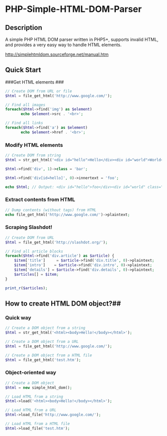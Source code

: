 # PHP-Simple-HTML-DOM-Parser

## Description ##
A simple PHP HTML DOM parser written in PHP5+, supports invalid HTML, and provides a very easy way to handle HTML elements.


http://simplehtmldom.sourceforge.net/manual.htm


## Quick Start ##
###Get HTML elements ###
```PHP
// Create DOM from URL or file
$html = file_get_html('http://www.google.com/');

// Find all images 
foreach($html->find('img') as $element) 
       echo $element->src . '<br>';

// Find all links 
foreach($html->find('a') as $element) 
       echo $element->href . '<br>';
```

### Modify HTML elements ###
```PHP
// Create DOM from string
$html = str_get_html('<div id="hello">Hello</div><div id="world">World</div>');

$html->find('div', 1)->class = 'bar';

$html->find('div[id=hello]', 0)->innertext = 'foo';

echo $html; // Output: <div id="hello">foo</div><div id="world" class="bar">World</div>
```

### Extract contents from HTML ###
```PHP
// Dump contents (without tags) from HTML
echo file_get_html('http://www.google.com/')->plaintext; 
```

### Scraping Slashdot! ###
```PHP
// Create DOM from URL
$html = file_get_html('http://slashdot.org/');

// Find all article blocks
foreach($html->find('div.article') as $article) {
    $item['title']     = $article->find('div.title', 0)->plaintext;
    $item['intro']    = $article->find('div.intro', 0)->plaintext;
    $item['details'] = $article->find('div.details', 0)->plaintext;
    $articles[] = $item;
}

print_r($articles);
```


## How to create HTML DOM object?##
### Quick way ###
```PHP
// Create a DOM object from a string
$html = str_get_html('<html><body>Hello!</body></html>');

// Create a DOM object from a URL
$html = file_get_html('http://www.google.com/');

// Create a DOM object from a HTML file
$html = file_get_html('test.htm');
```

### Object-oriented way ###
```PHP
// Create a DOM object
$html = new simple_html_dom();

// Load HTML from a string
$html->load('<html><body>Hello!</body></html>');

// Load HTML from a URL 
$html->load_file('http://www.google.com/');

// Load HTML from a HTML file 
$html->load_file('test.htm');
```

### 
